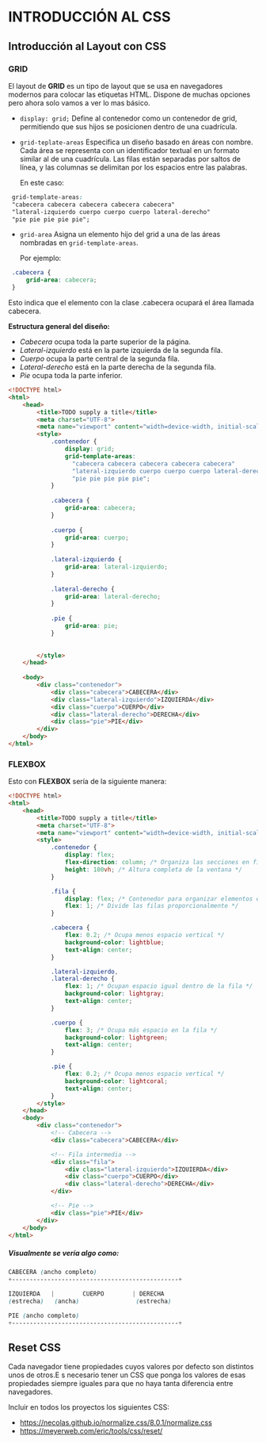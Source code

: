 # INTRODUCCIÓN AL CSS

## Introducción al Layout con CSS

### GRID

El layout de **GRID** es un tipo de layout que se usa en navegadores modernos para colocar las etiquetas HTML. Dispone de muchas opciones pero ahora solo vamos a ver lo mas básico.

- `display: grid;` Define al contenedor como un contenedor de grid, permitiendo que sus hijos se posicionen dentro de una cuadrícula.
- `grid-teplate-areas` Especifica un diseño basado en áreas con nombre. Cada área se representa con un identificador textual en un formato similar al de una cuadrícula. Las filas están separadas por saltos de línea, y las columnas se delimitan por los espacios entre las palabras.
  
  En este caso:
 ```css
  grid-template-areas:
  "cabecera cabecera cabecera cabecera cabecera"
  "lateral-izquierdo cuerpo cuerpo cuerpo lateral-derecho"
  "pie pie pie pie pie";
  ```

- `grid-area` Asigna un elemento hijo del grid a una de las áreas nombradas en `grid-template-areas`.

   Por ejemplo: 
 ```css
  .cabecera {
      grid-area: cabecera;
  }
 ```

   Esto indica que el elemento con la clase .cabecera ocupará el área llamada cabecera.

**Estructura general del diseño:**

- *Cabecera* ocupa toda la parte superior de la página.
- *Lateral-izquierdo* está en la parte izquierda de la segunda fila.
- *Cuerpo* ocupa la parte central de la segunda fila.
- *Lateral-derecho* está en la parte derecha de la segunda fila.
- *Pie* ocupa toda la parte inferior.

```html
<!DOCTYPE html>
<html>
    <head>
        <title>TODO supply a title</title>
        <meta charset="UTF-8">
        <meta name="viewport" content="width=device-width, initial-scale=1.0">
        <style>
            .contenedor {
                display: grid;
                grid-template-areas:
                  "cabecera cabecera cabecera cabecera cabecera"
                  "lateral-izquierdo cuerpo cuerpo cuerpo lateral-derecho"
                  "pie pie pie pie pie";
            }
 
            .cabecera {
                grid-area: cabecera;
            }
 
            .cuerpo {
                grid-area: cuerpo;
            }
 
            .lateral-izquierdo {
                grid-area: lateral-izquierdo;
            }
 
            .lateral-derecho {
                grid-area: lateral-derecho;
            }
 
            .pie {
                grid-area: pie;
            }
 
 
        </style>        
    </head>
 
    <body>
        <div class="contenedor">
            <div class="cabecera">CABECERA</div>
            <div class="lateral-izquierdo">IZQUIERDA</div>
            <div class="cuerpo">CUERPO</div>
            <div class="lateral-derecho">DERECHA</div>
            <div class="pie">PIE</div>
        </div>
    </body>
</html>
```

### FLEXBOX

Esto con **FLEXBOX** sería de la siguiente manera:

```html
<!DOCTYPE html>
<html>
    <head>
        <title>TODO supply a title</title>
        <meta charset="UTF-8">
        <meta name="viewport" content="width=device-width, initial-scale=1.0">
        <style>
            .contenedor {
                display: flex;
                flex-direction: column; /* Organiza las secciones en filas */
                height: 100vh; /* Altura completa de la ventana */
            }

            .fila {
                display: flex; /* Contenedor para organizar elementos en fila */
                flex: 1; /* Divide las filas proporcionalmente */
            }

            .cabecera {
                flex: 0.2; /* Ocupa menos espacio vertical */
                background-color: lightblue;
                text-align: center;
            }

            .lateral-izquierdo,
            .lateral-derecho {
                flex: 1; /* Ocupan espacio igual dentro de la fila */
                background-color: lightgray;
                text-align: center;
            }

            .cuerpo {
                flex: 3; /* Ocupa más espacio en la fila */
                background-color: lightgreen;
                text-align: center;
            }

            .pie {
                flex: 0.2; /* Ocupa menos espacio vertical */
                background-color: lightcoral;
                text-align: center;
            }
        </style>
    </head>
    <body>
        <div class="contenedor">
            <!-- Cabecera -->
            <div class="cabecera">CABECERA</div>

            <!-- Fila intermedia -->
            <div class="fila">
                <div class="lateral-izquierdo">IZQUIERDA</div>
                <div class="cuerpo">CUERPO</div>
                <div class="lateral-derecho">DERECHA</div>
            </div>

            <!-- Pie -->
            <div class="pie">PIE</div>
        </div>
    </body>
</html>
```


##### Visualmente se vería algo como:

```scss
CABECERA (ancho completo)
+-----------------------------------------------+

IZQUIERDA   |        CUERPO        | DERECHA
(estrecha)   (ancha)                (estrecha)

PIE (ancho completo)
+-----------------------------------------------+
```


## Reset CSS

Cada navegador tiene propiedades cuyos valores por defecto son distintos unos de otros.E s necesario tener un CSS que ponga los valores de esas propiedades siempre iguales para que no haya tanta diferencia entre navegadores.

Incluir en todos los proyectos los siguientes CSS:

- https://necolas.github.io/normalize.css/8.0.1/normalize.css
- https://meyerweb.com/eric/tools/css/reset/




